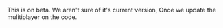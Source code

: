 This is on beta. We aren't sure of it's current version, Once we update the mulitiplayer on the code.
